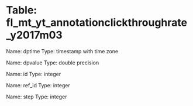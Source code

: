 Table: fl_mt_yt_annotationclickthroughrate_y2017m03
===================================================

Name: dptime
Type: timestamp with time zone

Name: dpvalue
Type: double precision

Name: id
Type: integer

Name: ref_id
Type: integer

Name: step
Type: integer

